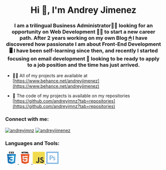 <h1 align="center">Hi 👋, I'm Andrey Jimenez</h1>
<h3 align="center">I am a trilingual Business Administrator👨‍💼 looking for an opportunity on Web Development 👨‍💻 to start a new career path. After 2 years working on my own Blog 🖱 I have discovered how passionate I am about Front-End Development 🖥 I have been self-learning since then, and recently I started focusing on email development 📧 looking to be ready to apply to a job position and the time has just arrived.</h3>

- 👨‍💻 All of my projects are available at [https://www.behance.net/andreyjimenez](https://www.behance.net/andreyjimenez)

- 📄 The code of my projects is available on my repositories [https://github.com/andreyjmnz?tab=repositories](https://github.com/andreyjmnz?tab=repositories)

<h3 align="left">Connect with me:</h3>
<p align="left">
<a href="https://linkedin.com/in/andreyjmnz" target="blank"><img align="center" src="https://raw.githubusercontent.com/rahuldkjain/github-profile-readme-generator/master/src/images/icons/Social/linked-in-alt.svg" alt="andreyjmnz" height="30" width="40" /></a>
<a href="https://www.behance.net/andreyjimenez" target="blank"><img align="center" src="https://raw.githubusercontent.com/rahuldkjain/github-profile-readme-generator/master/src/images/icons/Social/behance.svg" alt="andreyjimenez" height="30" width="40" /></a>
</p>

<h3 align="left">Languages and Tools:</h3>
<p align="left"> <a href="https://www.w3schools.com/css/" target="_blank" rel="noreferrer"> <img src="https://raw.githubusercontent.com/devicons/devicon/master/icons/css3/css3-original-wordmark.svg" alt="css3" width="40" height="40"/> </a> <a href="https://www.w3.org/html/" target="_blank" rel="noreferrer"> <img src="https://raw.githubusercontent.com/devicons/devicon/master/icons/html5/html5-original-wordmark.svg" alt="html5" width="40" height="40"/> </a> <a href="https://developer.mozilla.org/en-US/docs/Web/JavaScript" target="_blank" rel="noreferrer"> <img src="https://raw.githubusercontent.com/devicons/devicon/master/icons/javascript/javascript-original.svg" alt="javascript" width="40" height="40"/> </a> <a href="https://www.photoshop.com/en" target="_blank" rel="noreferrer"> <img src="https://raw.githubusercontent.com/devicons/devicon/master/icons/photoshop/photoshop-line.svg" alt="photoshop" width="40" height="40"/> </a> </p>
